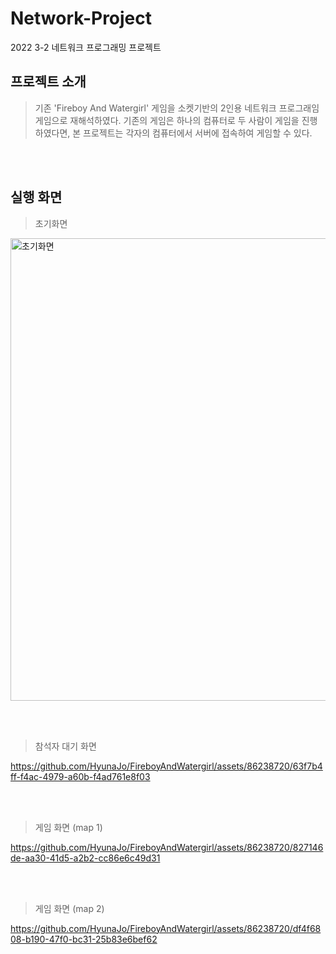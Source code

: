 # Network-Project
2022 3-2 네트워크 프로그래밍 프로젝트

## 프로젝트 소개
> 기존 'Fireboy And Watergirl' 게임을 소켓기반의 2인용 네트워크 프로그래임 게임으로 재해석하였다. 기존의 게임은 하나의 컴퓨터로 두 사람이 게임을 진행하였다면, 본 프로젝트는 각자의 컴퓨터에서 서버에 접속하여 게임할 수 있다.

<br><br>

## 실행 화면
> 초기화면
<img width="740" alt="초기화면" src="https://github.com/HyunaJo/FireboyAndWatergirl/assets/86238720/34170513-cde2-4df9-9cc3-41d7b05db1d0">

<br><br>


> 참석자 대기 화면


https://github.com/HyunaJo/FireboyAndWatergirl/assets/86238720/63f7b4ff-f4ac-4979-a60b-f4ad761e8f03


<br><br>


> 게임 화면 (map 1)

https://github.com/HyunaJo/FireboyAndWatergirl/assets/86238720/827146de-aa30-41d5-a2b2-cc86e6c49d31

<br><br>


> 게임 화면 (map 2)

https://github.com/HyunaJo/FireboyAndWatergirl/assets/86238720/df4f6808-b190-47f0-bc31-25b83e6bef62
